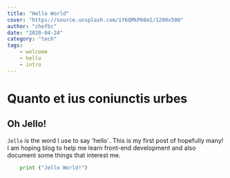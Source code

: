 ```yaml
---
title: "Hello World"
cover: "https://source.unsplash.com/iY6QMkP66mI/1280x500"
author: "chefbc"
date: "2020-04-24"
category: "tech"
tags:
    - welcome
    - hello
    - intro
---
```

# Quanto et ius coniunctis urbes

## Oh Jello!

`Jello` is the word I use to say 'hello`.  This is my first post of hopefully many!  I am hoping blog to help me learn front-end development and also document some things that interest me.

```python
    print ("Jello World!")
```
